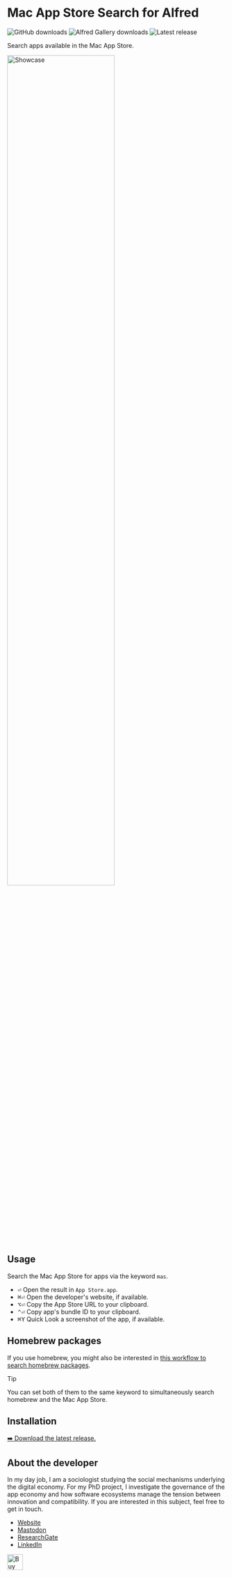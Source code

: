# Mac App Store Search for Alfred
![GitHub downloads](https://img.shields.io/github/downloads/chrisgrieser/alfred-mac-app-store-search/total?label=GitHub%20Downloads&style=plastic&logo=github)
![Alfred Gallery downloads](https://img.shields.io/badge/dynamic/yaml?url=https%3A%2F%2Fraw.githubusercontent.com%2Fchrisgrieser%2F.config%2Frefs%2Fheads%2Fmain%2FAlfred.alfredpreferences%2Falfred-gallery-downloads.yaml&style=plastic&logo=alfred&label=Gallery%20Downloads&color=%235C1F87&query=mac-app-store-search)
![Latest release](https://img.shields.io/github/v/release/chrisgrieser/alfred-mac-app-store-search?label=Latest%20Release&style=plastic)

Search apps available in the Mac App Store.

<img alt="Showcase" width=70% src="https://github.com/user-attachments/assets/9c2ebf78-4983-4a90-a212-acaf0e3e7999">

## Usage
Search the Mac App Store for apps via the keyword `mas`.
- <kbd>⏎</kbd> Open the result in `App Store.app`.
- <kbd>⌘⏎</kbd> Open the developer's website, if available.
- <kbd>⌥⏎</kbd> Copy the App Store URL to your clipboard.
- <kbd>⌃⏎</kbd> Copy app's bundle ID to your clipboard.
- <kbd>⌘Y</kbd> Quick Look a screenshot of the app, if available.

## Homebrew packages
If you use homebrew, you might also be interested in [this workflow to search
homebrew packages](https://alfred.app/workflows/chrisgrieser/homebrew-search/).

> [!TIP]
> You can set both of them to the same keyword to simultaneously search homebrew
> and the Mac App Store.

## Installation
[➡️ Download the latest release.](https://github.com/chrisgrieser/alfred-mac-app-store-search/releases/latest)

## About the developer
In my day job, I am a sociologist studying the social mechanisms underlying the
digital economy. For my PhD project, I investigate the governance of the app
economy and how software ecosystems manage the tension between innovation and
compatibility. If you are interested in this subject, feel free to get in touch.

- [Website](https://chris-grieser.de/)
- [Mastodon](https://pkm.social/@pseudometa)
- [ResearchGate](https://www.researchgate.net/profile/Christopher-Grieser)
- [LinkedIn](https://www.linkedin.com/in/christopher-grieser-ba693b17a/)

<a href='https://ko-fi.com/Y8Y86SQ91' target='_blank'> <img height='36'
style='border:0px;height:36px;' src='https://cdn.ko-fi.com/cdn/kofi1.png?v=3'
border='0' alt='Buy Me a Coffee at ko-fi.com' /></a>
